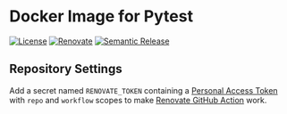 # Docker Image for Pytest

[![License](https://img.shields.io/badge/License-MIT-green.svg)](LICENSE)
[![Renovate](https://img.shields.io/badge/Renovate-enabled-brightgreen.svg?logo=renovatebot)](https://renovatebot.com/)
[![Semantic Release](https://img.shields.io/badge/Semantic%20Release-Conventional%20Commits-green.svg?logo=semantic-release)](https://github.com/semantic-release/semantic-release)

## Repository Settings

Add a secret named `RENOVATE_TOKEN` containing a [Personal Access Token](https://github.com/settings/tokens) with `repo` and `workflow` scopes to make [Renovate GitHub Action](https://github.com/renovatebot/github-action) work.
